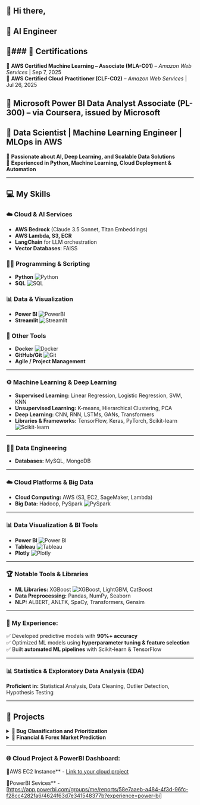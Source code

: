 ## 👋 Hi there, 

🔹 **AI Engineer**
---
🔹### 📜 Certifications
---
🔹 **AWS Certified Machine Learning – Associate (MLA-C01)** – *Amazon Web Services* | Sep 7, 2025  
🔹 **AWS Certified Cloud Practitioner (CLF-C02)** – *Amazon Web Services* | Jul 26, 2025  


🔹 **Microsoft Power BI Data Analyst Associate (PL-300) – via Coursera, issued by Microsoft**
---
🔹 **Data Scientist | Machine Learning Engineer | MLOps in AWS** 
---
🔹 **Passionate about AI, Deep Learning, and Scalable Data Solutions**  
🔹 **Experienced in Python, Machine Learning, Cloud Deployment & Automation**  

---

## 💻 My Skills

### ☁️ Cloud & AI Services
- **AWS Bedrock** (Claude 3.5 Sonnet, Titan Embeddings)  
- **AWS Lambda, S3, ECR**  
- **LangChain** for LLM orchestration  
- **Vector Databases**: FAISS  

### 🧑‍💻 Programming & Scripting
- **Python** ![Python](https://img.shields.io/badge/Python-3776AB?style=flat&logo=python&logoColor=white)  
- **SQL** ![SQL](https://img.shields.io/badge/SQL-4479A1?style=flat&logo=postgresql&logoColor=white)  

### 📊 Data & Visualization
- **Power BI** ![PowerBI](https://img.shields.io/badge/Power_BI-F2C811?style=flat&logo=powerbi&logoColor=black)  
- **Streamlit** ![Streamlit](https://img.shields.io/badge/Streamlit-FF4B4B?style=flat&logo=streamlit&logoColor=white)  

### 🔧 Other Tools
- **Docker** ![Docker](https://img.shields.io/badge/Docker-2496ED?style=flat&logo=docker&logoColor=white)  
- **GitHub/Git** ![Git](https://img.shields.io/badge/Git-F05032?style=flat&logo=git&logoColor=white)  
- **Agile / Project Management**  

  
---

### ⚙️ Machine Learning & Deep Learning
- **Supervised Learning:** Linear Regression, Logistic Regression, SVM, KNN  
- **Unsupervised Learning:** K-means, Hierarchical Clustering, PCA  
- **Deep Learning:** CNN, RNN, LSTMs, GANs, Transformers  
- **Libraries & Frameworks:** TensorFlow, Keras, PyTorch, Scikit-learn ![Scikit-learn](https://img.shields.io/badge/Scikit--learn-yellowgreen?style=flat&logo=scikit-learn&logoColor=white)

---

### 🧑‍🔧 Data Engineering
- **Databases:** MySQL, MongoDB 
  
---

### ☁️ Cloud Platforms & Big Data
- **Cloud Computing:** AWS (S3, EC2, SageMaker, Lambda)
- **Big Data:** Hadoop, PySpark ![PySpark](https://img.shields.io/badge/PySpark-red?style=flat&logo=apache-spark&logoColor=white)
  
---

### 📊 Data Visualization & BI Tools
- **Power BI** ![Power BI](https://img.shields.io/badge/Power%20BI-yellow?style=flat&logo=powerbi&logoColor=white)
- **Tableau** ![Tableau](https://img.shields.io/badge/Tableau-blue?style=flat&logo=tableau&logoColor=white)
- **Plotly** ![Plotly](https://img.shields.io/badge/Plotly-purple?style=flat&logo=plotly&logoColor=white)
  
---

### 🏆 Notable Tools & Libraries
- **ML Libraries:** XGBoost ![XGBoost](https://img.shields.io/badge/XGBoost-brightgreen?style=flat&logo=xgboost&logoColor=white), LightGBM, CatBoost  
- **Data Preprocessing:** Pandas, NumPy, Seaborn  
- **NLP:** ALBERT, ANLTK, SpaCy, Transformers, Gensim

---

### 💼 My Experience:
✅ Developed predictive models with **90%+ accuracy**  
✅ Optimized ML models using **hyperparameter tuning & feature selection**  
✅ Built **automated ML pipelines** with Scikit-learn & TensorFlow  

---

### 📊 Statistics & Exploratory Data Analysis (EDA)
**Proficient in:** Statistical Analysis, Data Cleaning, Outlier Detection, Hypothesis Testing  

---


## 🚀 Projects

<details>
  <summary><strong>🔹 Bug Classification and Prioritization</strong></summary>
  
  - **Data Labeling:** Manually labeled **400+ records** to create a high-quality training dataset.  
  - **Multiple ML Approaches:** Implemented **RNN, LSTM, TF-IDF with ML models, and ALBERT embeddings with Random Forest** to find the most effective classification method.  
  - **Custom Classification System:** Designed a **5-category bug classification model**, improving dataset usability.  
  - **Class Imbalance Handling:** Generated additional samples for underrepresented categories to enhance model training.  
  - **Data Cleaning & Refinement:** Improved dataset quality by replacing misleading words, enhancing **class representation** and **model accuracy**.  
  - **Performance Improvement:** Achieved **80% accuracy** using **ALBERT embeddings with Random Forest**, significantly outperforming traditional methods.  

</details>

<details>
  <summary><strong>🔹 Financial & Forex Market Prediction</strong></summary>

  - **Time Series Analysis:** Used **LSTM & GRU** networks to predict forex trends based on historical data.  
  - **Feature Engineering:** Extracted critical **macroeconomic indicators, sentiment analysis from news, and technical indicators** to enhance model performance.  
  - **Automated Trading Signals:** Developed a **real-time predictive system** that generates buy/sell signals based on ML-driven insights.  
  - **Live Data Integration:** Integrated **Yahoo Finance API** to fetch real-time forex market data for continuous model updating.  
  - **Risk Management:** Implemented **volatility-adjusted stop-loss strategies** to improve trading accuracy and mitigate financial risk.  
  - **Performance Metrics:** Achieved **+10% higher accuracy** than traditional moving average strategies, optimizing trade profitability.  

</details>

---
### 🌐 Cloud Project & PowerBI Dashboard:  
🔹AWS EC2 Instance** - [Link to your cloud project](http://184.73.73.101:8889/tree?)

🔹PowerBI Sevices** - [https://app.powerbi.com/groups/me/reports/58e7aaeb-a484-4f3d-96fc-f28cc4282fa6/4624f63d7e341548377b?experience=power-bi]
